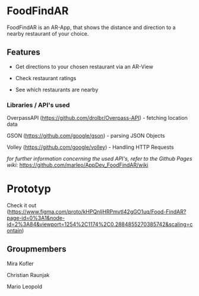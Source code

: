 # FoodFindAR

FoodFindAR is an AR-App, that shows the distance and direction to a nearby restaurant of your choice.

## Features

- Get directions to your chosen restaurant via an AR-View

- Check restaurant ratings

- See which restaurants are nearby

### Libraries / API's used

OverpassAPI (https://github.com/drolbr/Overpass-API) - fetching location data

GSON (https://github.com/google/gson) - parsing JSON Objects

Volley (https://github.com/google/volley) - Handling HTTP Requests

_for further information concerning the used API's, refer to the Github Pages wiki:_ https://github.com/marleo/AppDev_FoodFindAR/wiki

# Prototyp

Check it out (https://www.figma.com/proto/kHPQnljHRPmvtl42gGO1uq/Food-FindAR?page-id=0%3A1&node-id=2%3A84&viewport=1254%2C1174%2C0.2884855270385742&scaling=contain)

## Groupmembers

Mira Kofler

Christian Raunjak

Mario Leopold
